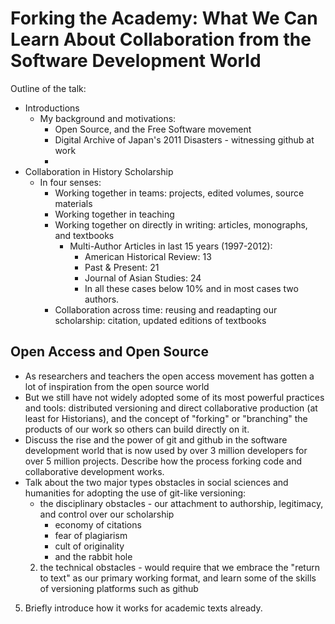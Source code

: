 # Forking the Academy: What We Can Learn About Collaboration from the Software Development World

Outline of the talk:

* Introductions
    * My background and motivations:
        * Open Source, and the Free Software movement
        * Digital Archive of Japan's 2011 Disasters - witnessing github at work
        *  
* Collaboration in History Scholarship
    * In four senses:
        * Working together in teams: projects, edited volumes, source materials
        * Working together in teaching
        * Working together on directly in writing: articles, monographs, and textbooks
            * Multi-Author Articles in last 15 years (1997-2012):
                * American Historical Review: 13
                * Past & Present: 21
                * Journal of Asian Studies: 24
                * In all these cases below 10% and in most cases two authors.
        * Collaboration across time: reusing and readapting our scholarship: citation, updated editions of textbooks

## Open Access and Open Source

* As researchers and teachers the open access movement has gotten a lot of inspiration from the open source world
* But we still have not widely adopted some of its most powerful practices and tools: distributed versioning and direct collaborative production (at least for Historians), and the concept of "forking" or "branching" the products of our work so others can build directly on it.
* Discuss the rise and the power of git and github in the software development world that is now used by over 3 million developers for over 5 million projects. Describe how the process forking code and collaborative development works.
* Talk about the two major types obstacles in social sciences and humanities for adopting the use of git-like versioning:
	* the disciplinary obstacles - our attachment to authorship, legitimacy, and control over our scholarship
        * economy of citations
        * fear of plagiarism
        * cult of originality
        * and the rabbit hole
	2. the technical obstacles - would require that we embrace the "return to text" as our primary working format, and learn some of the skills of versioning platforms such as github
5. Briefly introduce how it works for academic texts already.

